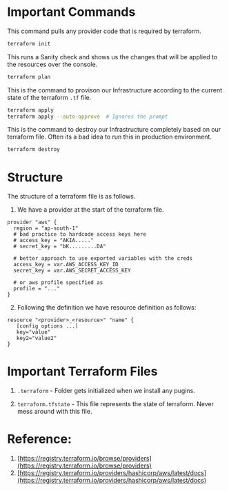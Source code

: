 # Important Commands

This command pulls any provider code that is required by terraform.

```bash
terraform init
```

This runs a Sanity check and shows us the changes that will be applied to the resources over the console.

```bash
terraform plan   
```

This is the command to provison our Infrastructure according to the current state of the terraform `.tf` file.

```bash
terraform apply  
terraform apply --auto-approve  # Ignores the prompt
```

This is the command to destroy our Infrastructure completely based on our terraform file. Often its a bad idea to run this in production environment.

```bash
terraform destroy
```

# Structure

The structure of a terraform file is as follows.

1. We have a provider at the start of the terraform file.
```
provider "aws" {
  region = "ap-south-1"
  # bad practice to hardcode access keys here
  # access_key = "AKIA....."
  # secret_key = "bK.........DA"
  
  # better approach to use exported variables with the creds
  access_key = var.AWS_ACCESS_KEY_ID
  secret_key = var.AWS_SECRET_ACCESS_KEY

  # or aws profile specified as
  profile = "..."
}
```


2. Following the definition we have resource definition as follows:

```
resource "<provider>_<resource>" "name" {
   [config options ...]
   key="value"
   key2="value2"
}
```

# Important Terraform Files

1. `.terraform` - Folder gets initialized when we install any pugins.

2. `terraform.tfstate` - This file represents the state of terraform. Never mess around with this file.

# Reference:

1. [https://registry.terraform.io/browse/providers](https://registry.terraform.io/browse/providers)
2. [https://registry.terraform.io/providers/hashicorp/aws/latest/docs](https://registry.terraform.io/providers/hashicorp/aws/latest/docs)
